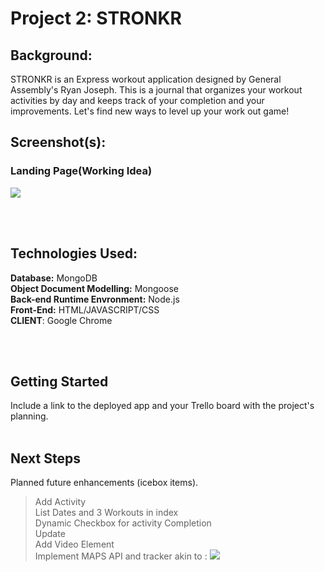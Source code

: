 # Project 2: STRONKR
  ## Background:
  STRONKR is an Express workout application designed by General Assembly's Ryan Joseph. This is a journal that organizes your workout activities by day and keeps track of your completion and your improvements. Let's find new ways to level up your work out game!
<br>
  ## Screenshot(s):
   ### Landing Page(Working Idea)
   <img src="https://i.imgur.com/72ObEZ0.png"><img>
 
<br>
<br>

  ## Technologies Used:
  
  **Database:** MongoDB <br>
  **Object Document Modelling:** Mongoose <br>
  **Back-end Runtime Envronment:** Node.js <br>
  **Front-End:** HTML/JAVASCRIPT/CSS <br>
  **CLIENT**: Google Chrome
   
<br>
<br> 

  ## Getting Started
  Include a link to the deployed app and your Trello board with the project's planning.
<br>
<br>
  
  ## Next Steps
  Planned future enhancements (icebox items).
  
  > Add Activity<br>
  > List Dates and 3 Workouts in index<br>
  > Dynamic Checkbox for activity Completion<br>
  > Update<br>
  > Add Video Element<br>
  > Implement MAPS API and tracker akin to : <img src="https://i.imgur.com/Aj5tiCg.png"> </img>

